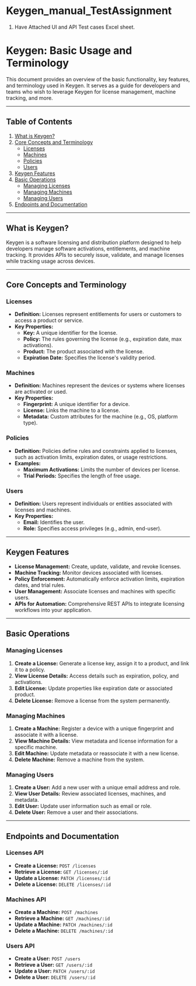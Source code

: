 

# Keygen_manual_TestAssignment

1. Have Attached UI and API Test cases Excel sheet.

# **Keygen: Basic Usage and Terminology**  

This document provides an overview of the basic functionality, key features, and terminology used in Keygen. It serves as a guide for developers and teams who wish to leverage Keygen for license management, machine tracking, and more.

---

## **Table of Contents**  
1. [What is Keygen?](#what-is-keygen)  
2. [Core Concepts and Terminology](#core-concepts-and-terminology)  
   - [Licenses](#licenses)  
   - [Machines](#machines)  
   - [Policies](#policies)  
   - [Users](#users)  
3. [Keygen Features](#keygen-features)  
4. [Basic Operations](#basic-operations)  
   - [Managing Licenses](#managing-licenses)  
   - [Managing Machines](#managing-machines)  
   - [Managing Users](#managing-users)  
5. [Endpoints and Documentation](#endpoints-and-documentation)  

---

## **What is Keygen?**  
Keygen is a software licensing and distribution platform designed to help developers manage software activations, entitlements, and machine tracking. It provides APIs to securely issue, validate, and manage licenses while tracking usage across devices.

---

## **Core Concepts and Terminology**  

### **Licenses**  
- **Definition:** Licenses represent entitlements for users or customers to access a product or service.  
- **Key Properties:**  
  - **Key:** A unique identifier for the license.  
  - **Policy:** The rules governing the license (e.g., expiration date, max activations).  
  - **Product:** The product associated with the license.  
  - **Expiration Date:** Specifies the license's validity period.  

### **Machines**  
- **Definition:** Machines represent the devices or systems where licenses are activated or used.  
- **Key Properties:**  
  - **Fingerprint:** A unique identifier for a device.  
  - **License:** Links the machine to a license.  
  - **Metadata:** Custom attributes for the machine (e.g., OS, platform type).  

### **Policies**  
- **Definition:** Policies define rules and constraints applied to licenses, such as activation limits, expiration dates, or usage restrictions.  
- **Examples:**  
  - **Maximum Activations:** Limits the number of devices per license.  
  - **Trial Periods:** Specifies the length of free usage.  

### **Users**  
- **Definition:** Users represent individuals or entities associated with licenses and machines.  
- **Key Properties:**  
  - **Email:** Identifies the user.  
  - **Role:** Specifies access privileges (e.g., admin, end-user).  

---

## **Keygen Features**  

- **License Management:** Create, update, validate, and revoke licenses.  
- **Machine Tracking:** Monitor devices associated with licenses.  
- **Policy Enforcement:** Automatically enforce activation limits, expiration dates, and trial rules.  
- **User Management:** Associate licenses and machines with specific users.  
- **APIs for Automation:** Comprehensive REST APIs to integrate licensing workflows into your application.  

---

## **Basic Operations**  

### **Managing Licenses**  
1. **Create a License:** Generate a license key, assign it to a product, and link it to a policy.  
2. **View License Details:** Access details such as expiration, policy, and activations.  
3. **Edit License:** Update properties like expiration date or associated product.  
4. **Delete License:** Remove a license from the system permanently.  

### **Managing Machines**  
1. **Create a Machine:** Register a device with a unique fingerprint and associate it with a license.  
2. **View Machine Details:** View metadata and license information for a specific machine.  
3. **Edit Machine:** Update metadata or reassociate it with a new license.  
4. **Delete Machine:** Remove a machine from the system.  

### **Managing Users**  
1. **Create a User:** Add a new user with a unique email address and role.  
2. **View User Details:** Review associated licenses, machines, and metadata.  
3. **Edit User:** Update user information such as email or role.  
4. **Delete User:** Remove a user and their associations.  

---

## **Endpoints and Documentation**  

### **Licenses API**  
- **Create a License:** `POST /licenses`  
- **Retrieve a License:** `GET /licenses/:id`  
- **Update a License:** `PATCH /licenses/:id`  
- **Delete a License:** `DELETE /licenses/:id`  

### **Machines API**  
- **Create a Machine:** `POST /machines`  
- **Retrieve a Machine:** `GET /machines/:id`  
- **Update a Machine:** `PATCH /machines/:id`  
- **Delete a Machine:** `DELETE /machines/:id`  

### **Users API**  
- **Create a User:** `POST /users`  
- **Retrieve a User:** `GET /users/:id`  
- **Update a User:** `PATCH /users/:id`  
- **Delete a User:** `DELETE /users/:id`  
